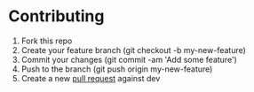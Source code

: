Contributing
=============

1. Fork this repo
2. Create your feature branch (git checkout -b my-new-feature)
3. Commit your changes (git commit -am 'Add some feature')
4. Push to the branch (git push origin my-new-feature)
5. Create a new [pull request](https://github.com/ChrisWiegman/Primary-Vagrant/pulls) against dev
